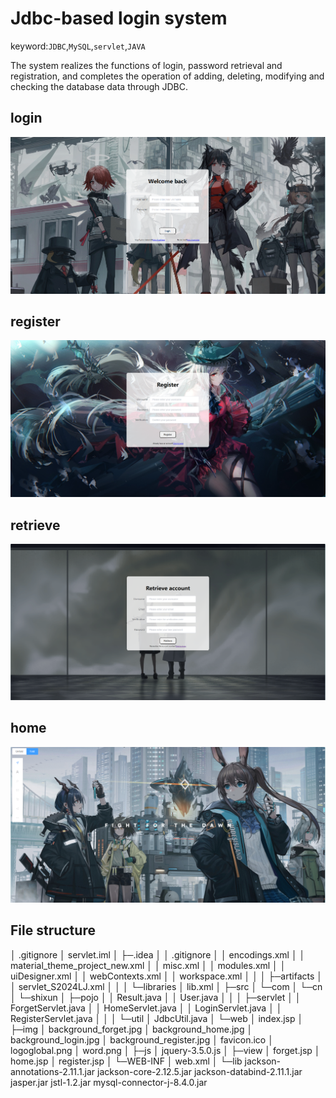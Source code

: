 # Jdbc-based login system

keyword:`JDBC`,`MySQL`,`servlet`,`JAVA`

The system realizes the functions of login, password retrieval and registration, and completes the operation of adding, deleting, modifying and checking the database data through JDBC.

## login

![](https://raw.githubusercontent.com/pqqqYa/Jdbc-based-login-system/main/showimg/login.png)

## register

![](https://raw.githubusercontent.com/pqqqYa/Jdbc-based-login-system/main/showimg/register.png)

## retrieve

![](https://raw.githubusercontent.com/pqqqYa/Jdbc-based-login-system/main/showimg/forget.png)

## home

![](https://raw.githubusercontent.com/pqqqYa/Jdbc-based-login-system/main/showimg/home.png)

## File structure

│  .gitignore
│  servlet.iml
│
├─.idea
│  │  .gitignore
│  │  encodings.xml
│  │  material_theme_project_new.xml
│  │  misc.xml
│  │  modules.xml
│  │  uiDesigner.xml
│  │  webContexts.xml
│  │  workspace.xml
│  │
│  ├─artifacts
│  │      servlet_S2024LJ.xml
│  │
│  └─libraries
│          lib.xml
│
├─src
│  └─com
│      └─cn
│          └─shixun
│              ├─pojo
│              │      Result.java
│              │      User.java
│              │
│              ├─servlet
│              │      ForgetServlet.java
│              │      HomeServlet.java
│              │      LoginServlet.java
│              │      RegisterServlet.java
│              │
│              └─util
│                      JdbcUtil.java
│
└─web
    │  index.jsp
    │
    ├─img
    │      background_forget.jpg
    │      background_home.jpg
    │      background_login.jpg
    │      background_register.jpg
    │      favicon.ico
    │      logoglobal.png
    │      word.png
    │
    ├─js
    │      jquery-3.5.0.js
    │
    ├─view
    │      forget.jsp
    │      home.jsp
    │      register.jsp
    │
    └─WEB-INF
        │  web.xml
        │
        └─lib
                jackson-annotations-2.11.1.jar
                jackson-core-2.12.5.jar
                jackson-databind-2.11.1.jar
                jasper.jar
                jstl-1.2.jar
                mysql-connector-j-8.4.0.jar
